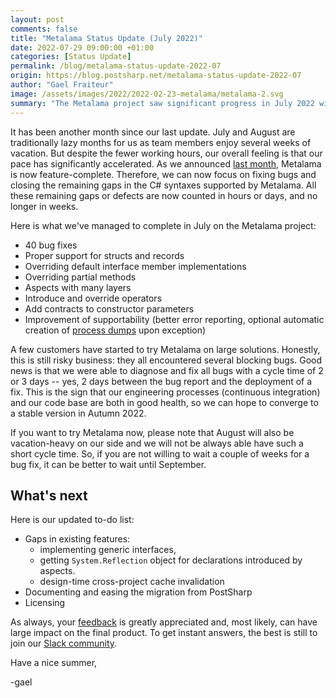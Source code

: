 ```yaml
---
layout: post 
comments: false
title: "Metalama Status Update (July 2022)"
date: 2022-07-29 09:00:00 +01:00
categories: [Status Update]
permalink: /blog/metalama-status-update-2022-07
origin: https://blog.postsharp.net/metalama-status-update-2022-07
author: "Gael Fraiteur"
image: /assets/images/2022/2022-02-23-metalama/metalama-2.svg
summary: "The Metalama project saw significant progress in July 2022 with 40 bug fixes and various features added despite vacation time. However, customers trying the solution encountered bugs, which were fixed within 2-3 days."
---
```


It has been another month since our last update. July and August are traditionally lazy months for us as team members enjoy several weeks of vacation. But despite the fewer working hours, our overall feeling is that our pace has significantly accelerated. As we announced [last month](/blog/post/metalama-status-update-2022-06), Metalama is now feature-complete. Therefore, we can now focus on fixing bugs and closing the remaining gaps in the C# syntaxes supported by Metalama. All these remaining gaps or defects are now counted in hours or days, and no longer in weeks.

Here is what we've managed to complete in July on the Metalama project:

- 40 bug fixes
- Proper support for structs and records
- Overriding default interface member implementations
- Overriding partial methods
- Aspects with many layers
- Introduce and override operators
- Add contracts to constructor parameters
- Improvement of supportability (better error reporting, optional automatic creation of [process dumps](https://doc.metalama.net/troubleshooting/process-dump) upon exception)
  
A few customers have started to try Metalama on large solutions. Honestly, this is still risky business: they all encountered several blocking bugs. Good news is that we were able to diagnose and fix all bugs with a cycle time of 2 or 3 days -- yes, 2 days between the bug report and the deployment of a fix. This is the sign that our engineering processes (continuous integration) and our code base are both in good health, so we can hope to converge to a stable version in Autumn 2022.

If you want to try Metalama now, please note that August will also be vacation-heavy on our side and we will not be always able have such a short cycle time. So, if you are not willing to wait a couple of weeks for a bug fix, it can be better to wait until September.


## What's next

Here is our updated to-do list:

* Gaps in existing features:
  * implementing generic interfaces,
  * getting `System.Reflection` object for declarations introduced by aspects.
  * design-time cross-project cache invalidation
* Documenting and easing the migration from PostSharp
* Licensing

As always, your [feedback](https://www.postsharp.net/metalama/support) is greatly appreciated and, most likely, can have large impact on the final product. To get instant answers, the best is still to join our [Slack community](https://www.postsharp.net/slack).

Have a nice summer,

-gael

